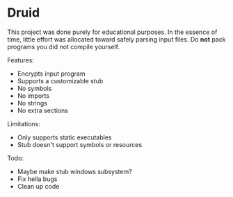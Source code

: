 # Druid

This project was done purely for educational purposes. In the essence of time, little effort was allocated toward safely parsing input files. Do **not** pack programs you did not compile yourself.



Features:

- Encrypts input program
- Supports a customizable stub
- No symbols
- No imports
- No strings
- No extra sections



Limitations:

- Only supports static executables
- Stub doesn't support symbols or resources



Todo:

- Maybe make stub windows subsystem?
- Fix hella bugs
- Clean up code